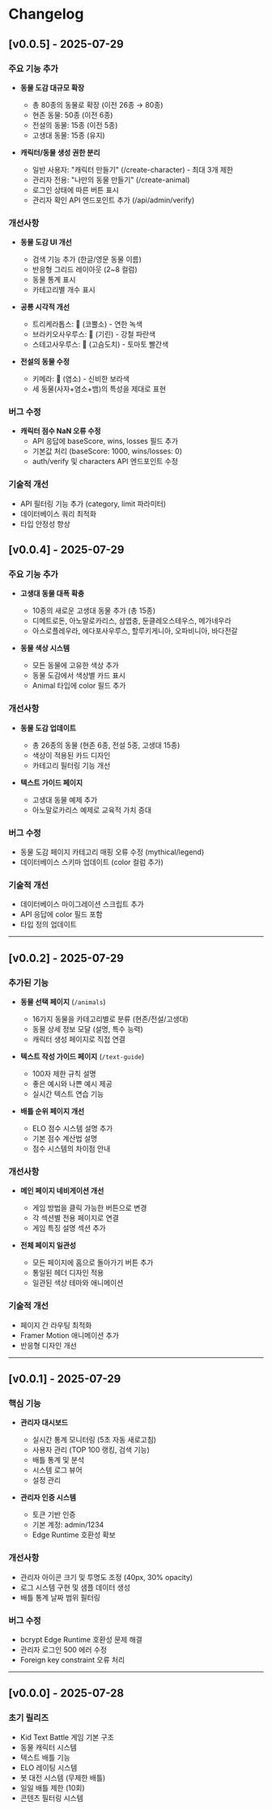 # Changelog

## [v0.0.5] - 2025-07-29

### 주요 기능 추가
- **동물 도감 대규모 확장**
  - 총 80종의 동물로 확장 (이전 26종 → 80종)
  - 현존 동물: 50종 (이전 6종)
  - 전설의 동물: 15종 (이전 5종)
  - 고생대 동물: 15종 (유지)
  
- **캐릭터/동물 생성 권한 분리**
  - 일반 사용자: "캐릭터 만들기" (/create-character) - 최대 3개 제한
  - 관리자 전용: "나만의 동물 만들기" (/create-animal)
  - 로그인 상태에 따른 버튼 표시
  - 관리자 확인 API 엔드포인트 추가 (/api/admin/verify)

### 개선사항
- **동물 도감 UI 개선**
  - 검색 기능 추가 (한글/영문 동물 이름)
  - 반응형 그리드 레이아웃 (2~8 컬럼)
  - 동물 통계 표시
  - 카테고리별 개수 표시
  
- **공룡 시각적 개선**
  - 트리케라톱스: 🦏 (코뿔소) - 연한 녹색
  - 브라키오사우루스: 🦒 (기린) - 강철 파란색
  - 스테고사우루스: 🦔 (고슴도치) - 토마토 빨간색
  
- **전설의 동물 수정**
  - 키메라: 🐐 (염소) - 신비한 보라색
  - 세 동물(사자+염소+뱀)의 특성을 제대로 표현

### 버그 수정
- **캐릭터 점수 NaN 오류 수정**
  - API 응답에 baseScore, wins, losses 필드 추가
  - 기본값 처리 (baseScore: 1000, wins/losses: 0)
  - auth/verify 및 characters API 엔드포인트 수정

### 기술적 개선
- API 필터링 기능 추가 (category, limit 파라미터)
- 데이터베이스 쿼리 최적화
- 타입 안정성 향상

## [v0.0.4] - 2025-07-29

### 주요 기능 추가
- **고생대 동물 대폭 확충**
  - 10종의 새로운 고생대 동물 추가 (총 15종)
  - 디메트로돈, 아노말로카리스, 삼엽충, 둔클레오스테우스, 메가네우라
  - 아스로플레우라, 에다포사우루스, 할루키게니아, 오파비니아, 바다전갈
  
- **동물 색상 시스템**
  - 모든 동물에 고유한 색상 추가
  - 동물 도감에서 색상별 카드 표시
  - Animal 타입에 color 필드 추가

### 개선사항
- **동물 도감 업데이트**
  - 총 26종의 동물 (현존 6종, 전설 5종, 고생대 15종)
  - 색상이 적용된 카드 디자인
  - 카테고리 필터링 기능 개선
  
- **텍스트 가이드 페이지**
  - 고생대 동물 예제 추가
  - 아노말로카리스 예제로 교육적 가치 증대

### 버그 수정
- 동물 도감 페이지 카테고리 매핑 오류 수정 (mythical/legend)
- 데이터베이스 스키마 업데이트 (color 컬럼 추가)

### 기술적 개선
- 데이터베이스 마이그레이션 스크립트 추가
- API 응답에 color 필드 포함
- 타입 정의 업데이트

---

## [v0.0.2] - 2025-07-29

### 추가된 기능
- **동물 선택 페이지** (`/animals`)
  - 16가지 동물을 카테고리별로 분류 (현존/전설/고생대)
  - 동물 상세 정보 모달 (설명, 특수 능력)
  - 캐릭터 생성 페이지로 직접 연결
  
- **텍스트 작성 가이드 페이지** (`/text-guide`)
  - 100자 제한 규칙 설명
  - 좋은 예시와 나쁜 예시 제공
  - 실시간 텍스트 연습 기능
  
- **배틀 순위 페이지 개선**
  - ELO 점수 시스템 설명 추가
  - 기본 점수 계산법 설명
  - 점수 시스템의 차이점 안내

### 개선사항
- **메인 페이지 네비게이션 개선**
  - 게임 방법을 클릭 가능한 버튼으로 변경
  - 각 섹션별 전용 페이지로 연결
  - 게임 특징 설명 섹션 추가
  
- **전체 페이지 일관성**
  - 모든 페이지에 홈으로 돌아가기 버튼 추가
  - 통일된 헤더 디자인 적용
  - 일관된 색상 테마와 애니메이션

### 기술적 개선
- 페이지 간 라우팅 최적화
- Framer Motion 애니메이션 추가
- 반응형 디자인 개선

---

## [v0.0.1] - 2025-07-29

### 핵심 기능
- **관리자 대시보드**
  - 실시간 통계 모니터링 (5초 자동 새로고침)
  - 사용자 관리 (TOP 100 랭킹, 검색 기능)
  - 배틀 통계 및 분석
  - 시스템 로그 뷰어
  - 설정 관리

- **관리자 인증 시스템**
  - 토큰 기반 인증
  - 기본 계정: admin/1234
  - Edge Runtime 호환성 확보

### 개선사항
- 관리자 아이콘 크기 및 투명도 조정 (40px, 30% opacity)
- 로그 시스템 구현 및 샘플 데이터 생성
- 배틀 통계 날짜 범위 필터링

### 버그 수정
- bcrypt Edge Runtime 호환성 문제 해결
- 관리자 로그인 500 에러 수정
- Foreign key constraint 오류 처리

---

## [v0.0.0] - 2025-07-28

### 초기 릴리즈
- Kid Text Battle 게임 기본 구조
- 동물 캐릭터 시스템
- 텍스트 배틀 기능
- ELO 레이팅 시스템
- 봇 대전 시스템 (무제한 배틀)
- 일일 배틀 제한 (10회)
- 콘텐츠 필터링 시스템
